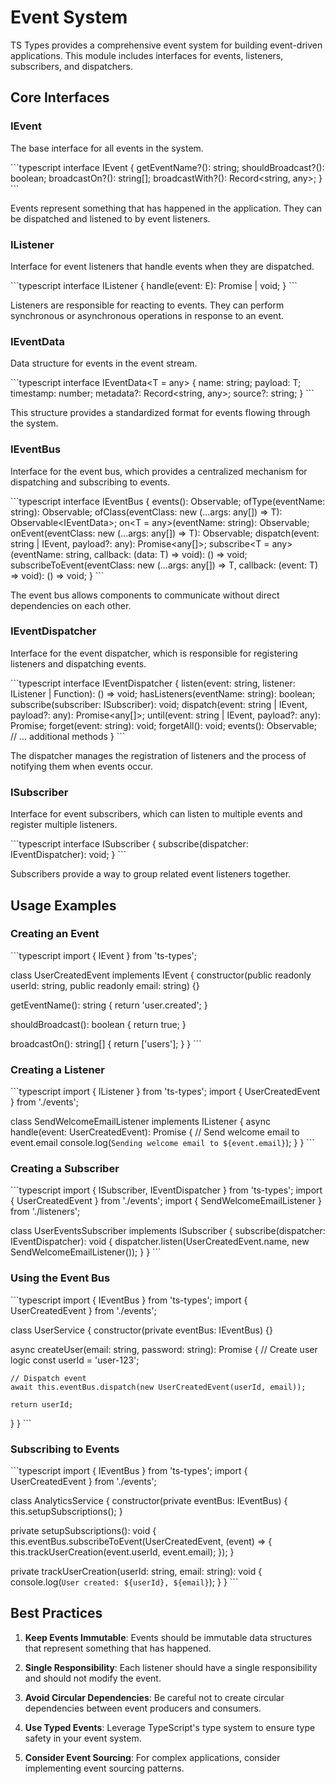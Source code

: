 # Event System

TS Types provides a comprehensive event system for building event-driven applications. This module includes interfaces for events, listeners, subscribers, and dispatchers.

## Core Interfaces

### IEvent

The base interface for all events in the system.

\`\`\`typescript
interface IEvent {
  getEventName?(): string;
  shouldBroadcast?(): boolean;
  broadcastOn?(): string[];
  broadcastWith?(): Record<string, any>;
}
\`\`\`

Events represent something that has happened in the application. They can be dispatched and listened to by event listeners.

### IListener

Interface for event listeners that handle events when they are dispatched.

\`\`\`typescript
interface IListener<E extends IEvent = IEvent> {
  handle(event: E): Promise<void> | void;
}
\`\`\`

Listeners are responsible for reacting to events. They can perform synchronous or asynchronous operations in response to an event.

### IEventData

Data structure for events in the event stream.

\`\`\`typescript
interface IEventData<T = any> {
  name: string;
  payload: T;
  timestamp: number;
  metadata?: Record<string, any>;
  source?: string;
}
\`\`\`

This structure provides a standardized format for events flowing through the system.

### IEventBus

Interface for the event bus, which provides a centralized mechanism for dispatching and subscribing to events.

\`\`\`typescript
interface IEventBus {
  events(): Observable<IEventData>;
  ofType(eventName: string): Observable<IEventData>;
  ofClass<T extends IEvent>(eventClass: new (...args: any[]) => T): Observable<IEventData<T>>;
  on<T = any>(eventName: string): Observable<T>;
  onEvent<T extends IEvent>(eventClass: new (...args: any[]) => T): Observable<T>;
  dispatch(event: string | IEvent, payload?: any): Promise<any[]>;
  subscribe<T = any>(eventName: string, callback: (data: T) => void): () => void;
  subscribeToEvent<T extends IEvent>(eventClass: new (...args: any[]) => T, callback: (event: T) => void): () => void;
}
\`\`\`

The event bus allows components to communicate without direct dependencies on each other.

### IEventDispatcher

Interface for the event dispatcher, which is responsible for registering listeners and dispatching events.

\`\`\`typescript
interface IEventDispatcher {
  listen(event: string, listener: IListener | Function): () => void;
  hasListeners(eventName: string): boolean;
  subscribe(subscriber: ISubscriber): void;
  dispatch(event: string | IEvent, payload?: any): Promise<any[]>;
  until(event: string | IEvent, payload?: any): Promise<any>;
  forget(event: string): void;
  forgetAll(): void;
  events(): Observable<IEventData>;
  // ... additional methods
}
\`\`\`

The dispatcher manages the registration of listeners and the process of notifying them when events occur.

### ISubscriber

Interface for event subscribers, which can listen to multiple events and register multiple listeners.

\`\`\`typescript
interface ISubscriber {
  subscribe(dispatcher: IEventDispatcher): void;
}
\`\`\`

Subscribers provide a way to group related event listeners together.

## Usage Examples

### Creating an Event

\`\`\`typescript
import { IEvent } from 'ts-types';

class UserCreatedEvent implements IEvent {
  constructor(public readonly userId: string, public readonly email: string) {}

  getEventName(): string {
    return 'user.created';
  }

  shouldBroadcast(): boolean {
    return true;
  }

  broadcastOn(): string[] {
    return ['users'];
  }
}
\`\`\`

### Creating a Listener

\`\`\`typescript
import { IListener } from 'ts-types';
import { UserCreatedEvent } from './events';

class SendWelcomeEmailListener implements IListener<UserCreatedEvent> {
  async handle(event: UserCreatedEvent): Promise<void> {
    // Send welcome email to event.email
    console.log(`Sending welcome email to ${event.email}`);
  }
}
\`\`\`

### Creating a Subscriber

\`\`\`typescript
import { ISubscriber, IEventDispatcher } from 'ts-types';
import { UserCreatedEvent } from './events';
import { SendWelcomeEmailListener } from './listeners';

class UserEventsSubscriber implements ISubscriber {
  subscribe(dispatcher: IEventDispatcher): void {
    dispatcher.listen(UserCreatedEvent.name, new SendWelcomeEmailListener());
  }
}
\`\`\`

### Using the Event Bus

\`\`\`typescript
import { IEventBus } from 'ts-types';
import { UserCreatedEvent } from './events';

class UserService {
  constructor(private eventBus: IEventBus) {}

  async createUser(email: string, password: string): Promise<string> {
    // Create user logic
    const userId = 'user-123';

    // Dispatch event
    await this.eventBus.dispatch(new UserCreatedEvent(userId, email));

    return userId;
  }
}
\`\`\`

### Subscribing to Events

\`\`\`typescript
import { IEventBus } from 'ts-types';
import { UserCreatedEvent } from './events';

class AnalyticsService {
  constructor(private eventBus: IEventBus) {
    this.setupSubscriptions();
  }

  private setupSubscriptions(): void {
    this.eventBus.subscribeToEvent(UserCreatedEvent, (event) => {
      this.trackUserCreation(event.userId, event.email);
    });
  }

  private trackUserCreation(userId: string, email: string): void {
    console.log(`User created: ${userId}, ${email}`);
  }
}
\`\`\`

## Best Practices

1. **Keep Events Immutable**: Events should be immutable data structures that represent something that has happened.

2. **Single Responsibility**: Each listener should have a single responsibility and should not modify the event.

3. **Avoid Circular Dependencies**: Be careful not to create circular dependencies between event producers and consumers.

4. **Use Typed Events**: Leverage TypeScript's type system to ensure type safety in your event system.

5. **Consider Event Sourcing**: For complex applications, consider implementing event sourcing patterns.
